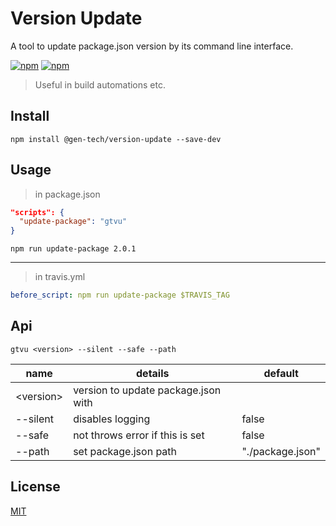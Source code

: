 # Version Update
A tool to update package.json version by its command line interface.

[![npm](https://img.shields.io/npm/v/@gen-tech/version-update.svg)](https://www.npmjs.com/package/@gen-tech/version-update)
[![npm](https://img.shields.io/npm/dw/@gen-tech/version-update.svg)](https://www.npmjs.com/package/@gen-tech/version-update)

> Useful in build automations etc.

## Install
`npm install @gen-tech/version-update --save-dev`

## Usage
> in package.json
```json
"scripts": {
  "update-package": "gtvu"
}
```
`npm run update-package 2.0.1`

--------------------

> in travis.yml
```yml
before_script: npm run update-package $TRAVIS_TAG
```

## Api
`gtvu <version> --silent --safe --path`

|name       |details                            |default         |
|-----------|-----------------------------------|----------------|
|\<version\>|version to update package.json with|                |
|--silent   |disables logging                   |false           |
|--safe     |not throws error if this is set    |false           |
|--path     |set package.json path              |"./package.json"|

## License
[MIT](https://github.com/gen-tech/version-update/blob/master/LICENSE)
